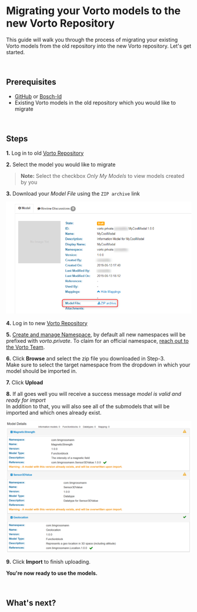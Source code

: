 # Migrating your Vorto models to the new Vorto Repository

This guide will walk you through the process of migrating your existing Vorto models from the old repository into the new Vorto repository. Let's get started.

<br />

## Prerequisites
- [GitHub](https://github.com/login) or [Bosch-Id](https://accounts.bosch-iot-suite.com/)
- Existing Vorto models in the old repository which you would like to migrate

<br />

## Steps
**1.** Log in to old [Vorto Repository](https://vorto-old.eclipse.org)

**2.** Select the model you would like to migrate
> **Note:** Select the checkbox *Only My Models* to view models created by you

**3.** Download your *Model File* using the `ZIP archive` link

![download model](../images/tutorials/migrate_model/download_model.png)

**4.** Log in to new [Vorto Repository](https://vorto.eclipse.org)

**5.** [Create and manage Namespace](./managing_namespaces.md), by default all new namespaces will be prefixed with *vorto.private*. To claim for an official namespace, [reach out to the Vorto Team](./tutorials/managing_namespaces.md#claiming-an-official-namespace).

**6.** Click **Browse** and select the zip file you downloaded in Step-3.   
Make sure to select the target namespace from the dropdown in which your model should be imported in.

**7.** Click **Upload** 

**8.** If all goes well you will receive a success message *model is valid and ready for import*   
In addition to that, you will also see all of the submodels that will be imported and which ones already exist.

![successful upload](../images/tutorials/migrate_model/successful_upload.png)

**9.** Click **Import** to finish uploading.   

**You're now ready to use the models.**

<br />

## What's next?




